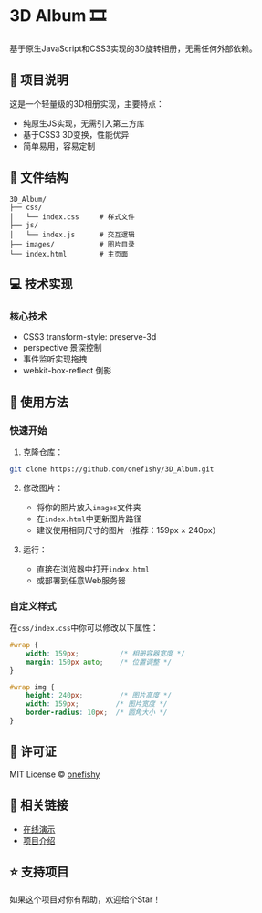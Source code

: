 # 3D Album 🎞️

基于原生JavaScript和CSS3实现的3D旋转相册，无需任何外部依赖。

## 📝 项目说明

这是一个轻量级的3D相册实现，主要特点：
- 纯原生JS实现，无需引入第三方库
- 基于CSS3 3D变换，性能优异
- 简单易用，容易定制

## 📂 文件结构
```
3D_Album/
├── css/
│   └── index.css     # 样式文件
├── js/
│   └── index.js      # 交互逻辑
├── images/           # 图片目录
└── index.html        # 主页面
```

## 💻 技术实现

### 核心技术
- CSS3 transform-style: preserve-3d
- perspective 景深控制
- 事件监听实现拖拽
- webkit-box-reflect 倒影

## 🚀 使用方法

### 快速开始

1. 克隆仓库：
```bash
git clone https://github.com/onef1shy/3D_Album.git
```

2. 修改图片：
   - 将你的照片放入`images`文件夹
   - 在`index.html`中更新图片路径
   - 建议使用相同尺寸的图片（推荐：159px × 240px）

3. 运行：
   - 直接在浏览器中打开`index.html`
   - 或部署到任意Web服务器

### 自定义样式

在`css/index.css`中你可以修改以下属性：

```css
#wrap {
    width: 159px;          /* 相册容器宽度 */
    margin: 150px auto;    /* 位置调整 */
}

#wrap img {
    height: 240px;         /* 图片高度 */
    width: 159px;         /* 图片宽度 */
    border-radius: 10px;  /* 圆角大小 */
}
```

## 📄 许可证

MIT License © [onefishy](https://github.com/onef1shy)

## 🔗 相关链接

- [在线演示](https://onef1shy.github.io/3D_Album)
- [项目介绍](https://onef1shy.github.io/2024/01/24/3D_Album/)

## ⭐ 支持项目

如果这个项目对你有帮助，欢迎给个Star！ 